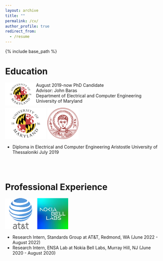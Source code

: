 ```yaml
---
layout: archive
title: ""
permalink: /cv/
author_profile: true
redirect_from:
  - /resume
---
```


{% include base_path %}

Education
======
August 2019-now
<img align="left" width="100" src=/images/umd-logo.png />
PhD Candidate  <br/>
Advisor: John Baras <br/>
Department of Electrical and Computer Engineering <br/>
University of Maryland <br/>

![alt text](/images/umd-logo.png) ![alt text](/images/auth-logo.png)

* Diploma in Electrical and Computer Engineering
  Aristostle University of Thessaloniki
  July 2019
<br/>
<br/>
  
Professional Experience
======
 ![alt text](/images/at&t.png) ![alt text](/images/nokia-logo.jpg)
* Research Intern, Standards Group at AT&T, Redmond, WA (June 2022 - August 2022)
* Research Intern, ENSA Lab at Nokia Bell Labs, Murray Hill, NJ (June 2020 - August 2020)
